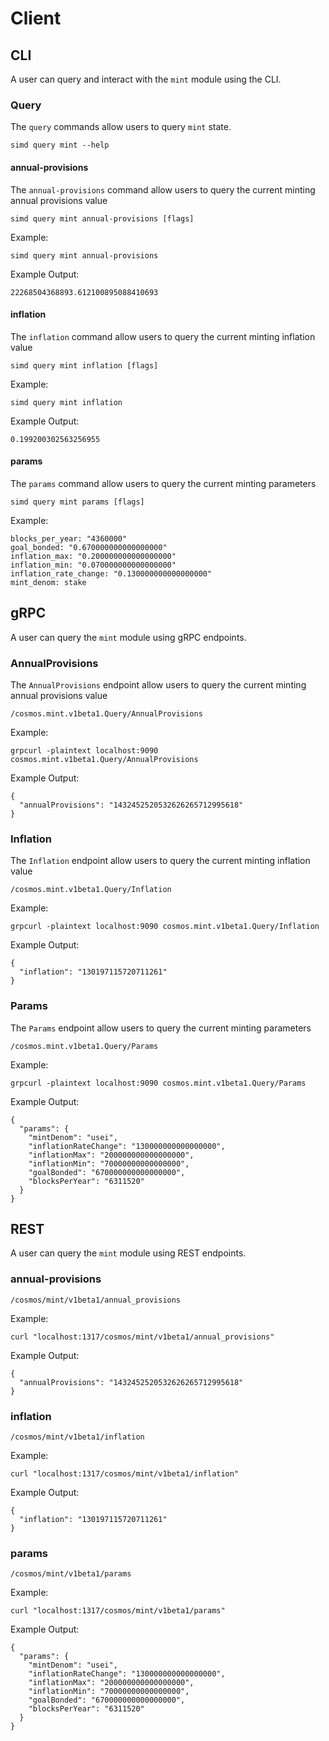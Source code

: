 <!--
order: 6
-->

# Client

## CLI

A user can query and interact with the `mint` module using the CLI.

### Query

The `query` commands allow users to query `mint` state.

```
simd query mint --help
```

#### annual-provisions

The `annual-provisions` command allow users to query the current minting annual provisions value

```
simd query mint annual-provisions [flags]
```

Example:

```
simd query mint annual-provisions
```

Example Output:

```
22268504368893.612100895088410693
```

#### inflation

The `inflation` command allow users to query the current minting inflation value

```
simd query mint inflation [flags]
```

Example:

```
simd query mint inflation
```

Example Output:

```
0.199200302563256955
```

#### params

The `params` command allow users to query the current minting parameters

```
simd query mint params [flags]
```

Example:

```
blocks_per_year: "4360000"
goal_bonded: "0.670000000000000000"
inflation_max: "0.200000000000000000"
inflation_min: "0.070000000000000000"
inflation_rate_change: "0.130000000000000000"
mint_denom: stake
```

## gRPC

A user can query the `mint` module using gRPC endpoints.

### AnnualProvisions

The `AnnualProvisions` endpoint allow users to query the current minting annual provisions value

```
/cosmos.mint.v1beta1.Query/AnnualProvisions
```

Example:

```
grpcurl -plaintext localhost:9090 cosmos.mint.v1beta1.Query/AnnualProvisions
```

Example Output:

```
{
  "annualProvisions": "1432452520532626265712995618"
}
```

### Inflation

The `Inflation` endpoint allow users to query the current minting inflation value

```
/cosmos.mint.v1beta1.Query/Inflation
```

Example:

```
grpcurl -plaintext localhost:9090 cosmos.mint.v1beta1.Query/Inflation
```

Example Output:

```
{
  "inflation": "130197115720711261"
}
```

### Params

The `Params` endpoint allow users to query the current minting parameters

```
/cosmos.mint.v1beta1.Query/Params
```

Example:

```
grpcurl -plaintext localhost:9090 cosmos.mint.v1beta1.Query/Params
```

Example Output:

```
{
  "params": {
    "mintDenom": "usei",
    "inflationRateChange": "130000000000000000",
    "inflationMax": "200000000000000000",
    "inflationMin": "70000000000000000",
    "goalBonded": "670000000000000000",
    "blocksPerYear": "6311520"
  }
}
```

## REST

A user can query the `mint` module using REST endpoints.

### annual-provisions

```
/cosmos/mint/v1beta1/annual_provisions
```

Example:

```
curl "localhost:1317/cosmos/mint/v1beta1/annual_provisions"
```

Example Output:

```
{
  "annualProvisions": "1432452520532626265712995618"
}
```

### inflation

```
/cosmos/mint/v1beta1/inflation
```

Example:

```
curl "localhost:1317/cosmos/mint/v1beta1/inflation"
```

Example Output:

```
{
  "inflation": "130197115720711261"
}
```

### params

```
/cosmos/mint/v1beta1/params
```

Example:

```
curl "localhost:1317/cosmos/mint/v1beta1/params"
```

Example Output:

```
{
  "params": {
    "mintDenom": "usei",
    "inflationRateChange": "130000000000000000",
    "inflationMax": "200000000000000000",
    "inflationMin": "70000000000000000",
    "goalBonded": "670000000000000000",
    "blocksPerYear": "6311520"
  }
}
```
